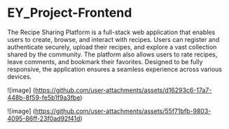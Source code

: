 # EY_Project-Frontend
The Recipe Sharing Platform is a full-stack web application that enables users to create, browse, and interact with recipes. 
Users can register and authenticate securely, upload their recipes, and explore a vast collection shared by the community. 
The platform also allows users to rate recipes, leave comments, and bookmark their favorites.
 Designed to be fully responsive, the application ensures a seamless experience across various devices.

![image] (https://github.com/user-attachments/assets/d16293c6-17a7-448b-8f59-fe5b1f9a3fbe)

![image] (https://github.com/user-attachments/assets/55f71bfb-9803-4095-86ff-23f0ad92f41d)
